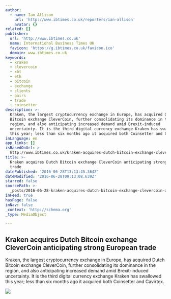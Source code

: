 ```yaml
---
author:
  - name: Ian Allison
    url: 'http://www.ibtimes.co.uk/reporters/ian-allison'
    avatar: {}
related: []
publisher:
  url: 'http://www.ibtimes.co.uk'
  name: International Business Times UK
  favicon: 'https://g.ibtimes.co.uk/favicon.ico'
  domain: www.ibtimes.co.uk
keywords:
  - kraken
  - clevercoin
  - xbt
  - eth
  - bitcoin
  - exchange
  - clients
  - pairs
  - trade
  - coinsetter
description: >-
  Kraken, the largest cryptocurrency exchange in Europe, has acquired Dutch
  Bitcoin exchange CleverCoin, further consolidating its dominance in the
  region, and also anticipating increased demand amid Brexit-induced
  uncertainty. It is the third digital currency exchange Kraken has swallowed
  this year; less than six months ago it acquired both Coinsetter and Cavirtex.
inLanguage: en
app_links: []
isBasedOnUrl: >-
  http://www.ibtimes.co.uk/kraken-acquires-dutch-bitcoin-exchange-clevercoin-anticipating-strong-european-trade-1567728
title: >-
  Kraken acquires Dutch Bitcoin exchange CleverCoin anticipating strong European
  trade
datePublished: '2016-06-28T13:13:45.364Z'
dateModified: '2016-06-28T09:13:08.639Z'
starred: false
sourcePath: >-
  _posts/2016-06-28-kraken-acquires-dutch-bitcoin-exchange-clevercoin-anticipati.md
inFeed: true
hasPage: false
inNav: false
_context: 'http://schema.org'
_type: MediaObject

---
```

<article style=""><h1>Kraken acquires Dutch Bitcoin exchange CleverCoin anticipating strong European trade</h1><p>Kraken, the largest cryptocurrency exchange in Europe, has acquired Dutch Bitcoin exchange CleverCoin, further consolidating its dominance in the region, and also anticipating increased demand amid Brexit-induced uncertainty. It is the third digital currency exchange Kraken has swallowed this year; less than six months ago it acquired both Coinsetter and Cavirtex.</p><img src="https://d.ibtimes.co.uk/en/full/1519919/bitcoin-europe-eu.jpg" /></article>